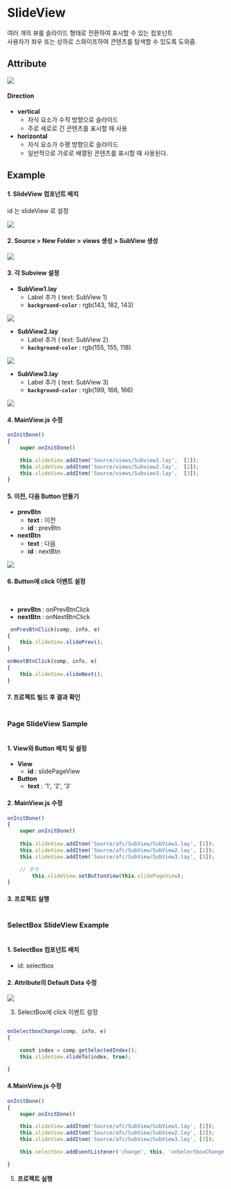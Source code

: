 # SlideView

여러 개의 뷰를 슬라이드 형태로 전환하여 표시할 수 있는 컴포넌트\
사용자가 좌우 또는 상하로 스와이프하여 콘텐츠를 탐색할 수 있도록 도와줌.

## Attribute

![](../../.gitbook/assets/slide_attribute.png)

#### Direction

* **vertical**
  * 자식 요소가 수직 방향으로 슬라이드
  * 주로 세로로 긴 콘텐츠를 표시할 때 사용
* **horizontal**
  * 자식 요소가 수평 방향으로 슬라이드
  * 일반적으로 가로로 배열된 콘텐츠를 표시할 때 사용된다.

## Example

#### 1. SlideView 컴포넌트 배치

id 는 slideView 로 설정

![](../../.gitbook/assets/slide_setting.png)

#### 2. Source > New Folder > views 생성 > SubView 생성

![](../../.gitbook/assets/slide_subview.png)

#### 3. 각 Subview 설정

* **SubView1.lay**
  * Label 추가 ( text: SubView 1)
  * **`background-color`** : rgb(143, 182, 143)

![](../../.gitbook/assets/Subview1.png)

* **SubView2.lay**
  * Label 추가 ( text: SubView 2)
  * **`background-color`** : rgb(155, 155, 118)

![](../../.gitbook/assets/Subview2.png)

* **SubView3.lay**
  * Label 추가 ( text: SubView 3)
  * **`background-color`** : rgb(199, 166, 166)

![](../../.gitbook/assets/Subview3.png)

#### 4. MainView.js 수정

```js
onInitDone()
{
	super.onInitDone()

	this.slideView.addItem('Source/views/Subview1.lay',  [1]);
	this.slideView.addItem('Source/views/Subview2.lay',  [2]);
	this.slideView.addItem('Source/views/Subview3.lay',  [3]);
}
```

#### 5. 이전, 다음  Button 만들기

* **prevBtn**
  * **text** : 이전
  * **id** : prevBtn
* **nextBtn**
  * **text** : 다음
  * **id** : nextBtn

![](../../.gitbook/assets/slide_btn.png)

#### 6. Button에 click 이벤트 설정

<div><figure><img src="../../.gitbook/assets/스크린샷 2025-07-09 132430.png" alt=""><figcaption></figcaption></figure> <figure><img src="../../.gitbook/assets/스크린샷 2025-07-09 132448.png" alt=""><figcaption></figcaption></figure></div>

* **prevBtn** : onPrevBtnClick
* **nextBtn** : onNextBtnClick

```js
 onPrevBtnClick(comp, info, e)
{
	this.slideView.slidePrev();
}

onNextBtnClick(comp, info, e)
{
	this.slideView.slideNext();
}
```

#### 7. 프로젝트 빌드 후 결과 확인

<figure><img src="../../.gitbook/assets/화면 녹화 중 2025-07-09 132303.gif" alt=""><figcaption></figcaption></figure>

### Page SlideView Sample

<figure><img src="../../.gitbook/assets/스크린샷 2025-07-09 134719.png" alt=""><figcaption></figcaption></figure>

#### 1. View와 Button 배치 및 설정

* **View**
  * **id** : slidePageView
* **Button**
  * **text** : '1', '2', '3'

#### 2. MainView.js 수정

```js
onInitDone()
{
	super.onInitDone()
	
	this.slideView.addItem('Source/afc/SubView/SubView1.lay', [1]);
	this.slideView.addItem('Source/afc/SubView/SubView2.lay', [2]);
	this.slideView.addItem('Source/afc/SubView/SubView3.lay', [3]);

	// 추가
        this.slideView.setButtonView(this.slidePageView);
}
```

#### 3. 프로젝트 실행

<figure><img src="../../.gitbook/assets/화면 녹화 중 2025-07-09 134212.gif" alt=""><figcaption></figcaption></figure>

### SelectBox SlideView Example

<figure><img src="../../.gitbook/assets/스크린샷 2025-07-09 135335.png" alt=""><figcaption></figcaption></figure>

#### 1. SelectBox 컴포넌트 배치

* id: selectbox

#### 2. Attribute의 Default Data 수정

![](../../.gitbook/assets/slide_selectData.png)

3. SelectBox에 click 이벤트 설정

<figure><img src="../../.gitbook/assets/스크린샷 2025-07-09 135532.png" alt=""><figcaption></figcaption></figure>

```javascript
onSelectboxChange(comp, info, e)
{

    const index = comp.getSelectedIndex();
    this.slideView.slideTo(index, true);

}
```

#### 4.MainView.js 수정

```javascript
onInitDone()
{
    super.onInitDone()

    this.slideView.addItem('Source/afc/SubView/SubView1.lay', [1]);
    this.slideView.addItem('Source/afc/SubView/SubView2.lay', [2]);
    this.slideView.addItem('Source/afc/SubView/SubView3.lay', [3]);

    this.selectbox.addEventListener('change', this, 'onSelectboxChange');

}
```



5. **프로젝트 실행**

<figure><img src="../../.gitbook/assets/화면 녹화 중 2025-07-09 140010.gif" alt=""><figcaption></figcaption></figure>
